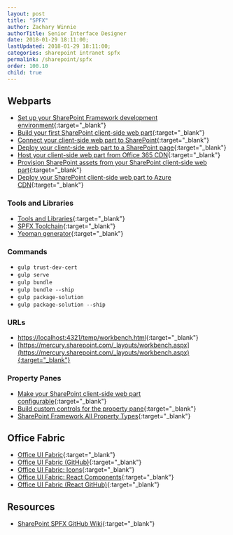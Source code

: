 ```yaml
---
layout: post
title: "SPFX"
author: Zachary Winnie
authorTitle: Senior Interface Designer
date: 2018-01-29 18:11:00;
lastUpdated: 2018-01-29 18:11:00;
categories: sharepoint intranet spfx
permalink: /sharepoint/spfx
order: 100.10
child: true
---
```


## Webparts

* [Set up your SharePoint Framework development environment](https://docs.microsoft.com/en-us/sharepoint/dev/spfx/set-up-your-development-environment){:target="_blank"}
* [Build your first SharePoint client-side web part](https://docs.microsoft.com/en-us/sharepoint/dev/spfx/web-parts/get-started/build-a-hello-world-web-part){:target="_blank"}
* [Connect your client-side web part to SharePoint](https://docs.microsoft.com/en-us/sharepoint/dev/spfx/web-parts/get-started/connect-to-sharepoint){:target="_blank"}
* [Deploy your client-side web part to a SharePoint page](https://docs.microsoft.com/en-us/sharepoint/dev/spfx/web-parts/get-started/serve-your-web-part-in-a-sharepoint-page){:target="_blank"}
* [Host your client-side web part from Office 365 CDN](https://docs.microsoft.com/en-us/sharepoint/dev/spfx/web-parts/get-started/hosting-webpart-from-office-365-cdn){:target="_blank"}
* [Provision SharePoint assets from your SharePoint client-side web part](https://docs.microsoft.com/en-us/sharepoint/dev/spfx/web-parts/get-started/provision-sp-assets-from-package){:target="_blank"}
* [Deploy your SharePoint client-side web part to Azure CDN](https://docs.microsoft.com/en-us/sharepoint/dev/spfx/web-parts/get-started/deploy-web-part-to-cdn){:target="_blank"}

### Tools and Libraries

* [Tools and Libraries](https://docs.microsoft.com/en-us/sharepoint/dev/spfx/tools-and-libraries){:target="_blank"}
* [SPFX Toolchain](https://docs.microsoft.com/en-us/sharepoint/dev/spfx/toolchain/sharepoint-framework-toolchain){:target="_blank"}
* [Yeoman generator](https://docs.microsoft.com/en-us/sharepoint/dev/spfx/toolchain/scaffolding-projects-using-yeoman-sharepoint-generator){:target="_blank"}

### Commands

* `gulp trust-dev-cert`
* `gulp serve`
* `gulp bundle`
* `gulp bundle --ship`
* `gulp package-solution`
* `gulp package-solution --ship`

### URLs

* [https://localhost:4321/temp/workbench.html](https://localhost:4321/temp/workbench.html){:target="_blank"}
* [https://mercury.sharepoint.com/_layouts/workbench.aspx](https://mercury.sharepoint.com/_layouts/workbench.aspx){:target="_blank"}

### Property Panes

* [Make your SharePoint client-side web part configurable](https://docs.microsoft.com/en-us/sharepoint/dev/spfx/web-parts/basics/integrate-with-property-pane){:target="_blank"}
* [Build custom controls for the property pane](https://docs.microsoft.com/en-us/sharepoint/dev/spfx/web-parts/guidance/build-custom-property-pane-controls){:target="_blank"}
* [SharePoint Framework All Property Types](https://code.msdn.microsoft.com/office/SharePoint-Framework-All-fbc95eef#content){:target="_blank"}

## Office Fabric

* [Office UI Fabric](https://developer.microsoft.com/en-us/fabric){:target="_blank"}
* [Office UI Fabric (GitHub)](https://github.com/OfficeDev/office-ui-fabric-core){:target="_blank"}
* [Office UI Fabric: Icons](https://developer.microsoft.com/en-us/fabric#/styles/icons){:target="_blank"}
* [Office UI Fabric: React Components](https://developer.microsoft.com/en-us/fabric#/components){:target="_blank"}
* [Office UI Fabric (React GitHub)](https://github.com/OfficeDev/office-ui-fabric-react){:target="_blank"}

## Resources

* [SharePoint SPFX GitHub Wiki](https://github.com/SharePoint/sp-dev-docs/wiki){:target="_blank"}